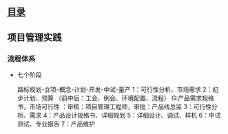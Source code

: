# 

## [目录]()
## 项目管理实践 

### 流程体系 
- 七个阶段 

    路标规划-立项-概念-计划-开发-中试-量产 
    1：可行性分析、市场需求 
    2：初步计划、预算  （前中后：工会、例会、环境配置、流程）  G:产品需求规格书，市场可行性 ：审核：项目管理工程师，审批：产品线总监 
    3：可行性分析、需求
    4：产品设计规格书、详细规划
    5：详细设计、调试、样机
    6：中试测试、专业报告 
    7：产品维护

